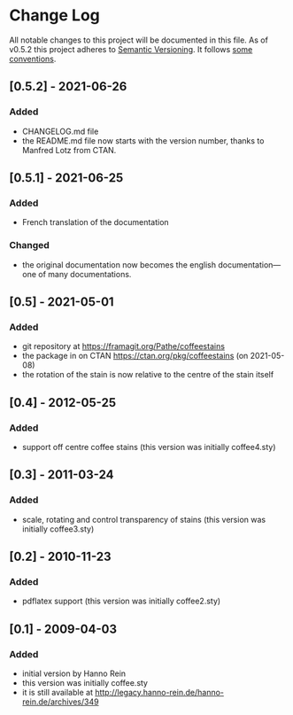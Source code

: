 # Change Log
All notable changes to this project will be documented in this file.
As of v0.5.2 this project adheres to [Semantic Versioning](http://semver.org/).
It follows [some conventions](http://keepachangelog.com/).

## [0.5.2] - 2021-06-26
### Added
- CHANGELOG.md file
- the README.md file now starts with the version number, thanks to
        Manfred Lotz from CTAN.

## [0.5.1] - 2021-06-25
### Added
- French translation of the documentation
### Changed
- the original documentation now becomes the english documentation—one of
	many documentations.

## [0.5] - 2021-05-01
### Added
- git repository at https://framagit.org/Pathe/coffeestains
- the package in on CTAN https://ctan.org/pkg/coffeestains (on 2021-05-08)
- the rotation of the stain is now relative to the centre of the stain itself

## [0.4] - 2012-05-25
### Added
- support off centre coffee stains (this version was initially
	coffee4.sty)

## [0.3] - 2011-03-24
### Added
- scale, rotating and control transparency of stains (this version was
	initially coffee3.sty)

## [0.2] - 2010-11-23
### Added
- pdflatex support (this version was initially coffee2.sty)

## [0.1] - 2009-04-03
### Added
- initial version by Hanno Rein
- this version was initially coffee.sty
- it is still available at http://legacy.hanno-rein.de/hanno-rein.de/archives/349
